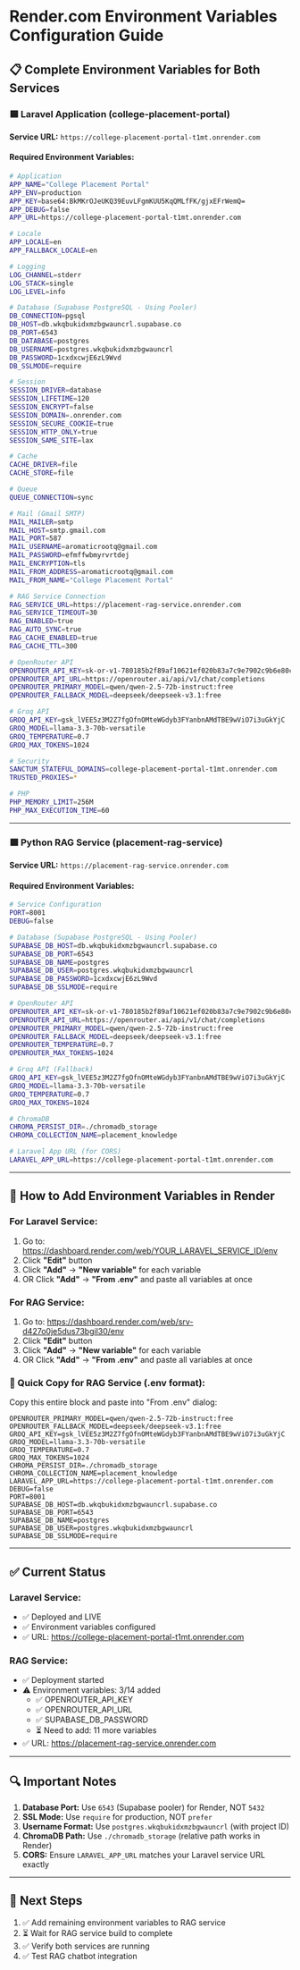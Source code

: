 # Render.com Environment Variables Configuration Guide

## 📋 Complete Environment Variables for Both Services

### 🟦 Laravel Application (college-placement-portal)

**Service URL:** `https://college-placement-portal-t1mt.onrender.com`

#### Required Environment Variables:

```bash
# Application
APP_NAME="College Placement Portal"
APP_ENV=production
APP_KEY=base64:BkMKrOJeUKQ39EuvLFgmKUU5KqQMLfFK/gjxEFrWemQ=
APP_DEBUG=false
APP_URL=https://college-placement-portal-t1mt.onrender.com

# Locale
APP_LOCALE=en
APP_FALLBACK_LOCALE=en

# Logging
LOG_CHANNEL=stderr
LOG_STACK=single
LOG_LEVEL=info

# Database (Supabase PostgreSQL - Using Pooler)
DB_CONNECTION=pgsql
DB_HOST=db.wkqbukidxmzbgwauncrl.supabase.co
DB_PORT=6543
DB_DATABASE=postgres
DB_USERNAME=postgres.wkqbukidxmzbgwauncrl
DB_PASSWORD=1cxdxcwjE6zL9Wvd
DB_SSLMODE=require

# Session
SESSION_DRIVER=database
SESSION_LIFETIME=120
SESSION_ENCRYPT=false
SESSION_DOMAIN=.onrender.com
SESSION_SECURE_COOKIE=true
SESSION_HTTP_ONLY=true
SESSION_SAME_SITE=lax

# Cache
CACHE_DRIVER=file
CACHE_STORE=file

# Queue
QUEUE_CONNECTION=sync

# Mail (Gmail SMTP)
MAIL_MAILER=smtp
MAIL_HOST=smtp.gmail.com
MAIL_PORT=587
MAIL_USERNAME=aromaticrootq@gmail.com
MAIL_PASSWORD=efmffwbmyrvrtdej
MAIL_ENCRYPTION=tls
MAIL_FROM_ADDRESS=aromaticrootq@gmail.com
MAIL_FROM_NAME="College Placement Portal"

# RAG Service Connection
RAG_SERVICE_URL=https://placement-rag-service.onrender.com
RAG_SERVICE_TIMEOUT=30
RAG_ENABLED=true
RAG_AUTO_SYNC=true
RAG_CACHE_ENABLED=true
RAG_CACHE_TTL=300

# OpenRouter API
OPENROUTER_API_KEY=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
OPENROUTER_API_URL=https://openrouter.ai/api/v1/chat/completions
OPENROUTER_PRIMARY_MODEL=qwen/qwen-2.5-72b-instruct:free
OPENROUTER_FALLBACK_MODEL=deepseek/deepseek-v3.1:free

# Groq API
GROQ_API_KEY=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
GROQ_MODEL=llama-3.3-70b-versatile
GROQ_TEMPERATURE=0.7
GROQ_MAX_TOKENS=1024

# Security
SANCTUM_STATEFUL_DOMAINS=college-placement-portal-t1mt.onrender.com
TRUSTED_PROXIES=*

# PHP
PHP_MEMORY_LIMIT=256M
PHP_MAX_EXECUTION_TIME=60
```

---

### 🟩 Python RAG Service (placement-rag-service)

**Service URL:** `https://placement-rag-service.onrender.com`

#### Required Environment Variables:

```bash
# Service Configuration
PORT=8001
DEBUG=false

# Database (Supabase PostgreSQL - Using Pooler)
SUPABASE_DB_HOST=db.wkqbukidxmzbgwauncrl.supabase.co
SUPABASE_DB_PORT=6543
SUPABASE_DB_NAME=postgres
SUPABASE_DB_USER=postgres.wkqbukidxmzbgwauncrl
SUPABASE_DB_PASSWORD=1cxdxcwjE6zL9Wvd
SUPABASE_DB_SSLMODE=require

# OpenRouter API
OPENROUTER_API_KEY=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
OPENROUTER_API_URL=https://openrouter.ai/api/v1/chat/completions
OPENROUTER_PRIMARY_MODEL=qwen/qwen-2.5-72b-instruct:free
OPENROUTER_FALLBACK_MODEL=deepseek/deepseek-v3.1:free
OPENROUTER_TEMPERATURE=0.7
OPENROUTER_MAX_TOKENS=1024

# Groq API (Fallback)
GROQ_API_KEY=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
GROQ_MODEL=llama-3.3-70b-versatile
GROQ_TEMPERATURE=0.7
GROQ_MAX_TOKENS=1024

# ChromaDB
CHROMA_PERSIST_DIR=./chromadb_storage
CHROMA_COLLECTION_NAME=placement_knowledge

# Laravel App URL (for CORS)
LARAVEL_APP_URL=https://college-placement-portal-t1mt.onrender.com
```

---

## 🚀 How to Add Environment Variables in Render

### For Laravel Service:
1. Go to: https://dashboard.render.com/web/YOUR_LARAVEL_SERVICE_ID/env
2. Click **"Edit"** button
3. Click **"Add"** → **"New variable"** for each variable
4. OR Click **"Add"** → **"From .env"** and paste all variables at once

### For RAG Service:
1. Go to: https://dashboard.render.com/web/srv-d427o0je5dus73bgil30/env
2. Click **"Edit"** button  
3. Click **"Add"** → **"New variable"** for each variable
4. OR Click **"Add"** → **"From .env"** and paste all variables at once

### 📝 Quick Copy for RAG Service (.env format):

Copy this entire block and paste into "From .env" dialog:

```
OPENROUTER_PRIMARY_MODEL=qwen/qwen-2.5-72b-instruct:free
OPENROUTER_FALLBACK_MODEL=deepseek/deepseek-v3.1:free
GROQ_API_KEY=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
GROQ_MODEL=llama-3.3-70b-versatile
GROQ_TEMPERATURE=0.7
GROQ_MAX_TOKENS=1024
CHROMA_PERSIST_DIR=./chromadb_storage
CHROMA_COLLECTION_NAME=placement_knowledge
LARAVEL_APP_URL=https://college-placement-portal-t1mt.onrender.com
DEBUG=false
PORT=8001
SUPABASE_DB_HOST=db.wkqbukidxmzbgwauncrl.supabase.co
SUPABASE_DB_PORT=6543
SUPABASE_DB_NAME=postgres
SUPABASE_DB_USER=postgres.wkqbukidxmzbgwauncrl
SUPABASE_DB_SSLMODE=require
```

---

## ✅ Current Status

### Laravel Service:
- ✅ Deployed and LIVE
- ✅ Environment variables configured
- ✅ URL: https://college-placement-portal-t1mt.onrender.com

### RAG Service:
- ✅ Deployment started
- ⚠️ Environment variables: 3/14 added
  - ✅ OPENROUTER_API_KEY
  - ✅ OPENROUTER_API_URL  
  - ✅ SUPABASE_DB_PASSWORD
  - ⏳ Need to add: 11 more variables
- ✅ URL: https://placement-rag-service.onrender.com

---

## 🔍 Important Notes

1. **Database Port:** Use `6543` (Supabase pooler) for Render, NOT `5432`
2. **SSL Mode:** Use `require` for production, NOT `prefer`
3. **Username Format:** Use `postgres.wkqbukidxmzbgwauncrl` (with project ID)
4. **ChromaDB Path:** Use `./chromadb_storage` (relative path works in Render)
5. **CORS:** Ensure `LARAVEL_APP_URL` matches your Laravel service URL exactly

---

## 🎯 Next Steps

1. ✅ Add remaining environment variables to RAG service
2. ⏳ Wait for RAG service build to complete
3. ✅ Verify both services are running
4. ✅ Test RAG chatbot integration



